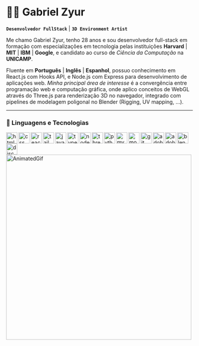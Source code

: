 # 👨‍💻 Gabriel Zyur

**`Desenvolvedor FullStack`** | **`3D Environment Artist`**

Me chamo Gabriel Zyur, tenho 28 anos e sou desenvolvedor full-stack em formação com especializações em tecnologia pelas instituições **Harvard** | **MIT** | **IBM** | **Google**, e candidato ao curso de *Ciência da Computação* na **UNICAMP**.

Fluente em **Português** | **Inglês** | **Espanhol**, possuo conhecimento em React.js com Hooks API, e Node.js com Express para desenvolvimento de aplicações web. *Minha principal área de interesse* é a convergência entre programação web e computação gráfica, onde aplico conceitos de WebGL através do Three.js para renderização 3D no navegador, integrado com pipelines de modelagem poligonal no Blender (Rigging, UV mapping, ...).

---

### 🤖 Linguagens e Tecnologias

  <img src="https://skillicons.dev/icons?i=html" align="left" width="30px" alt="html logo" />
  <img src="https://skillicons.dev/icons?i=css" align="left" width="30px" alt="css logo"  />
  <img src="https://skillicons.dev/icons?i=react" align="left" width="30px" alt="react logo"  />
  <img src="https://skillicons.dev/icons?i=tailwind" align="left" width="30px" alt="tailwindcss logo"  />
  <img src="https://skillicons.dev/icons?i=js" align="left" width="30px" alt="javascript logo"  />
  <img src="https://skillicons.dev/icons?i=ts" align="left" width="30px" alt="typescript logo"  />
  <img src="https://skillicons.dev/icons?i=nodejs" align="left" width="30px" alt="nodejs logo"  />
  <img src="https://skillicons.dev/icons?i=threejs" align="left" width="30px" alt="threejs logo"  />
  <img src="https://skillicons.dev/icons?i=py" align="left" width="30px" alt="python logo"  />
  <img src="https://skillicons.dev/icons?i=mysql" align="left" width="30px" alt="mysql logo"  />
  <img src="https://skillicons.dev/icons?i=mongodb" align="left" width="30px" alt="mongodb logo"  />
  <img src="https://skillicons.dev/icons?i=git" align="left" width="30px" alt="git logo"  />
  <img src="https://skillicons.dev/icons?i=ps" align="left" width="30px" alt="adobephotoshop logo"  />
  <img src="https://skillicons.dev/icons?i=ai" align="left" width="30px" alt="adobeillustrator logo"  />
  <img src="https://skillicons.dev/icons?i=blender" align="left" width="30px" alt="blender logo"  />
  <img src="https://skillicons.dev/icons?i=discord" align="left" width="30px" alt="discord logo"  />
</div>

<br/>
<br/>

###  

<p>
  <img 
    align="left" 
    alt="AnimatedGif" 
    height="500" 
    style="padding-right: 10px;" 
    src="https://wallpaperaccess.com/full/8351321.gif" 
  />
